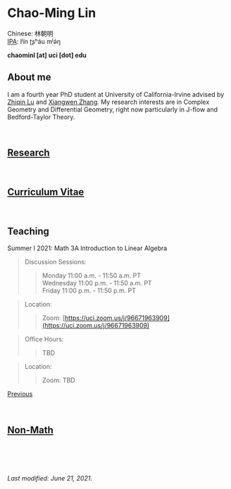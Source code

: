 # Chao-Ming Lin
Chinese: 林朝明    
[IPA](https://en.wikipedia.org/wiki/Help:IPA/Mandarin): lʲín ʈʂʰáu mʲə́ŋ 

**chaominl [at] uci [dot] edu**


## About me
I am a fourth year PhD student at University of California-Irvine advised by [Zhiqin Lu](https://www.math.uci.edu/~zlu/) and [Xiangwen Zhang](https://www.math.uci.edu/~xiangwen/). My research interests are in Complex Geometry and Differential Geometry, right now particularly in J-flow and Bedford-Taylor Theory.

<br />


## [Research](https://chaominl.github.io/Research)

<br />


## [Curriculum Vitae](https://chaominl.github.io/CV)   

<br />


## Teaching
Summer I 2021: Math 3A Introduction to Linear Algebra
> Discussion Sessions: 
>> Monday 11:00 a.m. - 11:50 a.m. PT   
>> Wednesday 11:00 p.m. - 11:50 a.m. PT   
>> Friday 11:00 p.m. - 11:50 p.m. PT 

> Location: 
>> Zoom: [https://uci.zoom.us/j/96671963909](https://uci.zoom.us/j/96671963909)

> Office Hours: 
>> TBD 

> Location: 
>> Zoom: TBD




[Previous](https://chaominl.github.io/TeachingExperience)

<br />


## [Non-Math](https://chaominl.github.io/recreation)

<br />
<br />
<br />


###### Last modified: June 21, 2021.
